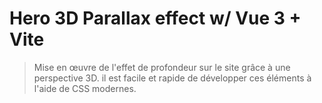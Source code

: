 # Hero 3D Parallax effect w/ Vue 3 + Vite

> Mise en œuvre de l'effet de profondeur sur le site grâce à une perspective 3D. il est facile et rapide de développer ces éléments à l'aide de CSS modernes.